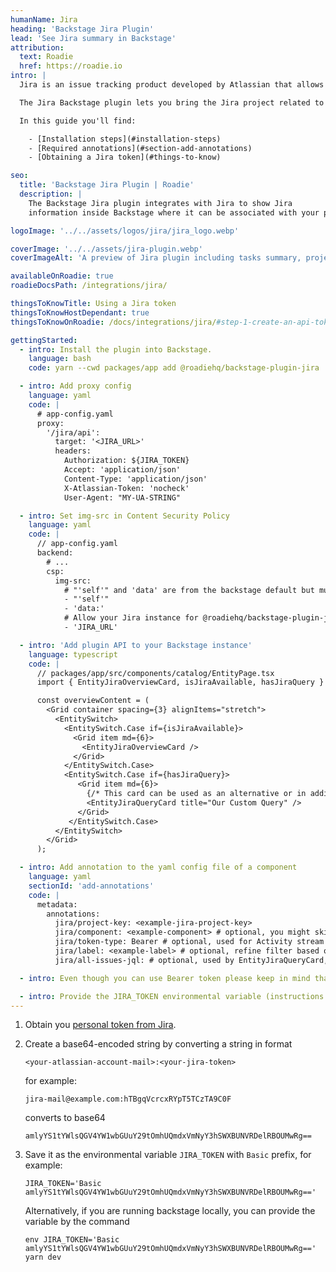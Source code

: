```yaml
---
humanName: Jira
heading: 'Backstage Jira Plugin'
lead: 'See Jira summary in Backstage'
attribution:
  text: Roadie
  href: https://roadie.io
intro: |
  Jira is an issue tracking product developed by Atlassian that allows bug tracking and agile project management. Jira offers numerous features like sprints for Scrum management and other agile boards like Kanban. This allows teams to organize projects, define, assign and prioritize tasks. Furthermore, Jira is ideal for progress tracking, bug tracking and complete transparency throughout the entire project lifecycle.

  The Jira Backstage plugin lets you bring the Jira project related to your service into the Catalog. You can keep track of tasks, stories, bugs, and epics from the service page in Backstage.

  In this guide you'll find:

    - [Installation steps](#installation-steps)
    - [Required annotations](#section-add-annotations)
    - [Obtaining a Jira token](#things-to-know)

seo:
  title: 'Backstage Jira Plugin | Roadie'
  description: |
    The Backstage Jira plugin integrates with Jira to show Jira
    information inside Backstage where it can be associated with your project.

logoImage: '../../assets/logos/jira/jira_logo.webp'

coverImage: '../../assets/jira-plugin.webp'
coverImageAlt: 'A preview of Jira plugin including tasks summary, project information and Activity Stream.'

availableOnRoadie: true
roadieDocsPath: /integrations/jira/

thingsToKnowTitle: Using a Jira token
thingsToKnowHostDependant: true
thingsToKnowOnRoadie: /docs/integrations/jira/#step-1-create-an-api-token

gettingStarted:
  - intro: Install the plugin into Backstage.
    language: bash
    code: yarn --cwd packages/app add @roadiehq/backstage-plugin-jira

  - intro: Add proxy config
    language: yaml
    code: |
      # app-config.yaml
      proxy:
        '/jira/api':
          target: '<JIRA_URL>'
          headers:
            Authorization: ${JIRA_TOKEN}
            Accept: 'application/json'
            Content-Type: 'application/json'
            X-Atlassian-Token: 'nocheck'
            User-Agent: "MY-UA-STRING"

  - intro: Set img-src in Content Security Policy
    language: yaml
    code: |
      // app-config.yaml
      backend:
        # ...
        csp:
          img-src: 
            # "'self'" and 'data' are from the backstage default but must be set since img-src is overriden
            - "'self'"
            - 'data:'
            # Allow your Jira instance for @roadiehq/backstage-plugin-jira
            - 'JIRA_URL'

  - intro: 'Add plugin API to your Backstage instance'
    language: typescript
    code: |
      // packages/app/src/components/catalog/EntityPage.tsx
      import { EntityJiraOverviewCard, isJiraAvailable, hasJiraQuery } from '@roadiehq/backstage-plugin-jira';

      const overviewContent = (
        <Grid container spacing={3} alignItems="stretch">
          <EntitySwitch>
            <EntitySwitch.Case if={isJiraAvailable}>
              <Grid item md={6}>
                <EntityJiraOverviewCard />
              </Grid>
            </EntitySwitch.Case>
            <EntitySwitch.Case if={hasJiraQuery}>
               <Grid item md={6}>
                 {/* This card can be used as an alternative or in addition to the overview card */}
                 <EntityJiraQueryCard title="Our Custom Query" />
               </Grid>
             </EntitySwitch.Case>
          </EntitySwitch>
        </Grid>
      );

  - intro: Add annotation to the yaml config file of a component
    language: yaml
    sectionId: 'add-annotations'
    code: |
      metadata:
        annotations:
          jira/project-key: <example-jira-project-key>
          jira/component: <example-component> # optional, you might skip this value to fetch data for all components
          jira/token-type: Bearer # optional, used for Activity stream feed. If you are using Basic auth you can skip this.
          jira/label: <example-label> # optional, refine filter based on a label or labels (CSV)
          jira/all-issues-jql: # optional, used by EntityJiraQueryCard, this query supports basic templating with the above annotations if present, and information from the user profile. e.g. "assignee = {{ userEmail }} AND label = ({{ label }})"

  - intro: Even though you can use Bearer token please keep in mind that Activity stream feed will only contain entries that are visible to anonymous users. In order to view restricted content you will need to authenticate via Basic authentication, as described in official documentation (https://developer.atlassian.com/server/framework/atlassian-sdk/consuming-an-activity-streams-feed/#authentication).

  - intro: Provide the JIRA_TOKEN environmental variable (instructions at the notes below)
---
```



1. Obtain you [personal token from Jira](https://id.atlassian.com/manage-profile/security/api-tokens).
2. Create a base64-encoded string by converting a string in format

   ```
   <your-atlassian-account-mail>:<your-jira-token>
   ```

   for example:

   ```
   jira-mail@example.com:hTBgqVcrcxRYpT5TCzTA9C0F
   ```

   converts to base64

   ```
   amlyYS1tYWlsQGV4YW1wbGUuY29tOmhUQmdxVmNyY3hSWXBUNVRDelRBOUMwRg==
   ```

3. Save it as the environmental variable `JIRA_TOKEN` with `Basic` prefix, for example:

   ```
   JIRA_TOKEN='Basic amlyYS1tYWlsQGV4YW1wbGUuY29tOmhUQmdxVmNyY3hSWXBUNVRDelRBOUMwRg=='
   ```

   Alternatively, if you are running backstage locally, you can provide the variable by the command

   ```
   env JIRA_TOKEN='Basic amlyYS1tYWlsQGV4YW1wbGUuY29tOmhUQmdxVmNyY3hSWXBUNVRDelRBOUMwRg==' yarn dev
   ```
